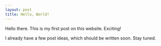 ```yaml
---
layout: post
title: Hello, World!
---
```


Hello there. This is my first post on this website. Exciting!

I already have a few post ideas, which should be written soon. Stay tuned.
